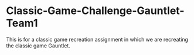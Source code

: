 # Classic-Game-Challenge-Gauntlet-Team1
This is for a classic game recreation assignment in which we are recreating the classic game Gauntlet.
